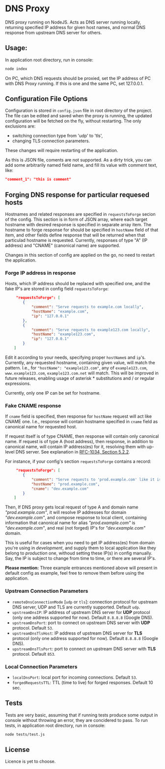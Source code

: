 # DNS Proxy

DNS proxy running on NodeJS. Acts as DNS server running locally, returning specified IP address for given host names, and normal DNS response from upstream DNS server for others.


## Usage:
In application root directory, run in console:

```sh
node index

```

On PC, which DNS requests should be proxied, set the IP address of PC with DNS Proxy running. If this is one and the same PC, set 127.0.0.1.

## Configuration File Options

Configuration is stored in `config.json` file in root directory of the project. The file can be edited and saved when the proxy is running, the updated configuration will be fetched on the fly, without restarting. The only exclusions are:
 * switching connection type from 'udp' to 'tls',
 * changing TLS connection parameters.

These changes will require restarting of the application.

As this is JSON file, coments are not supported. As a dirty trick, you can add some arbitrarily named field name, and fill its value with comment text, like:

```json
"comment_1": "this is comment"
```


## Forging DNS response for particular requesed hosts
Hostnames and related responses are specified in `requestsToForge` secion of the config. This section is in form of JSON array, where each target hostname with desired response is specified in separate array item. The hostname to forge response for should be specified in `hostName` field of that item, and other fields define response that will be returned when that particulad hostname is requested. Currently, responses of type "A" (IP address) and "CNAME" (canonical name) are supported.

Changes in this section of config are applied on the go, no need to restart the application.

### Forge IP address in response
Hosts, which IP address should be replaced with specified one, and the fake IP's are stored in config field `requestsToForge`:
```json
     "requestsToForge": [
        {
            "comment": "Serve requests to example.com locally",
            "hostName": "example.com",
            "ip": "127.0.0.1"
        },
        {
            "comment": "Serve requests to example123.com locally",
            "hostName": "example123.com",
            "ip": "127.0.0.1"
        }
    ]
```
Edit it according to your needs, specifying proper `hostName`s and `ip`'s. Currently, any requested hostname, containing given value, will match the pattern. I.e., for `"hostName": "example123.com"`, any of `example123.com`, `www.example123.com`, `example123.com.net` will match. This will be improved in future releases, enabling usage of asterisk * substitutions and / or regular expressions.

Currently, only one IP can be set for hostname.


### Fake CNAME response
If `cname` field is specified, then response for `hostName` request will act like CNAME one. I.e., response will contain hostname specified in `cname` field as canonical name for requested host.

If request itself is of type CNAME, then response will contain only canonical name. If request is of type A (host address), then response, in addition to canonical name, will contain IP address(es) for it, resolving them with up-level DNS server. See explanation in [RFC-1034, Section 5.2.2](https://tools.ietf.org/html/rfc1034#section-5.2.2).

For instance, if your config's section `requestsToForge` contains a record:
```json
     "requestsToForge": [
        {
            "comment": "Serve requests to 'prod.example.com' like it is an alias for canonical name 'dev.example.com'",
            "hostName": "prod.example.com",
            "cname": "dev.example.com"
        }
    ]
```
Then, If DNS proxy gets local request of type A and domain name _"prod.example.com"_, it will resolve IP addresses for domain _"dev.example.com"_, and compose response to local client, containing information that canonical name for alias _"prod.example.com"_ is _"dev.example.com"_, and real (not forged) IP's for _"dev.example.com"_ domain.


This is useful for cases when you need to get IP address(es) from domain you're using in _development_, and supply them to local application like they belong to _production_ one, withoud setting these IP(s) in config manually. Say, the IP is subject to change from time to time, or there are several IP's.


**Please mention:** Three example entrances mentioned above will present in default config as example, feel free to remove them before using the application.


### Upstream Connection Parameters
 - `remoteDnsConnectionMode` [`udp` or `tls`]: connection protocol for upstream DNS server, UDP and TLS are currently supported. Default `udp`.
 - `upstreamDnsIP`: IP address of upstream DNS server for **UDP** protocol (only one address supported for now). Default `8.8.8.8` (Google DNS).
 - `upstreamDnsPort`: port to connect on upstream DNS server with **UDP** protocol. Default `53`.
 - `upstreamDnsTlsHost`: IP address of upstream DNS server for **TLS** protocol (only one address supported for now). Default `8.8.8.8` (Google DNS).
 - `upstreamDnsTlsPort`: port to connect on upstream DNS server with **TLS** protocol. Default `853`.


### Local Connection Parameters
 - `localDnsPort`: local port for incoming connections. Default `53`.
 - `forgedRequestsTTL`: TTL (time to live) for forged responses. Default 10 sec.


## Tests
Tests are very basic, assuming that if running tests produce some output in console without throwing an error, they are concidered to pass. To run tests, in application root directory, run in console:

```sh
node tests/test.js
```

## License
Licence is yet to choose.
